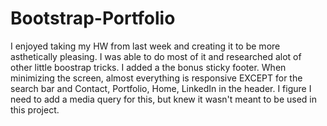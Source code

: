 # Bootstrap-Portfolio
I enjoyed taking my HW from last week and creating it to be more asthetically pleasing.
I was able to do most of it and researched alot of other little boostrap tricks. 
I added a the bonus sticky footer.
When minimizing the screen, almost everything is responsive EXCEPT for the search bar and Contact, Portfolio, Home, LinkedIn in the header.  I figure I need to add a media query for this, but knew it wasn't meant to be used in this project. 
